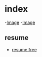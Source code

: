 # index

-[Image](https://www.cleanpng.com/png-kia-forte-koup-car-kia-motors-kia-sorento-free-veh-614369/download-png.html)
-[Image](https://i.ibb.co/cvpntL1/)



## resume
- [resume free](https://www.resumeviking.com/templates/word/)